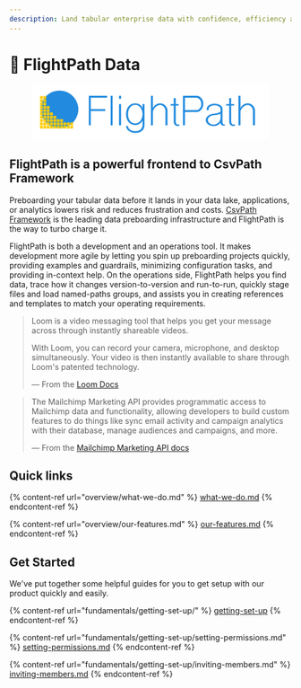 ```yaml
---
description: Land tabular enterprise data with confidence, efficiency and quality
---
```


# 👋 FlightPath Data

<figure><img src=".gitbook/assets/flightpath-logo-1.png" alt=""><figcaption></figcaption></figure>

## FlightPath is a powerful frontend to CsvPath Framework

Preboarding your tabular data before it lands in your data lake, applications, or analytics lowers risk and reduces frustration and costs. [CsvPath Framework](https://www.csvpath.org/) is the leading data preboarding infrastructure and FlightPath is the way to turbo charge it.&#x20;

FlightPath is both a development and an operations tool. It makes development more agile by letting you spin up preboarding projects quickly, providing examples and guardrails, minimizing configuration tasks, and providing in-context help. On the operations side, FlightPath helps you find data, trace how it changes version-to-version and run-to-run, quickly stage files and load named-paths groups, and assists you in creating references and templates to match your operating requirements.&#x20;

> Loom is a video messaging tool that helps you get your message across through instantly shareable videos.
>
> With Loom, you can record your camera, microphone, and desktop simultaneously. Your video is then instantly available to share through Loom's patented technology.
>
> — From the [Loom Docs](https://support.loom.com/hc/en-us/articles/360002158057-What-is-Loom-)

> The Mailchimp Marketing API provides programmatic access to Mailchimp data and functionality, allowing developers to build custom features to do things like sync email activity and campaign analytics with their database, manage audiences and campaigns, and more.
>
> — From the [Mailchimp Marketing API docs](https://mailchimp.com/developer/marketing/docs/fundamentals/)

## Quick links

{% content-ref url="overview/what-we-do.md" %}
[what-we-do.md](overview/what-we-do.md)
{% endcontent-ref %}

{% content-ref url="overview/our-features.md" %}
[our-features.md](overview/our-features.md)
{% endcontent-ref %}

## Get Started

We've put together some helpful guides for you to get setup with our product quickly and easily.

{% content-ref url="fundamentals/getting-set-up/" %}
[getting-set-up](fundamentals/getting-set-up/)
{% endcontent-ref %}

{% content-ref url="fundamentals/getting-set-up/setting-permissions.md" %}
[setting-permissions.md](fundamentals/getting-set-up/setting-permissions.md)
{% endcontent-ref %}

{% content-ref url="fundamentals/getting-set-up/inviting-members.md" %}
[inviting-members.md](fundamentals/getting-set-up/inviting-members.md)
{% endcontent-ref %}
